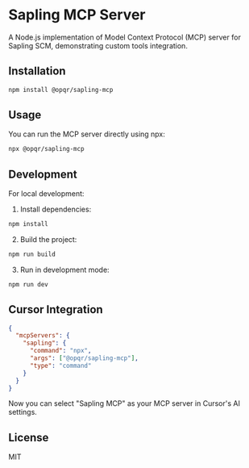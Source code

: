 # Sapling MCP Server

A Node.js implementation of Model Context Protocol (MCP) server for Sapling SCM, demonstrating custom tools integration.

## Installation

```bash
npm install @opqr/sapling-mcp
```

## Usage

You can run the MCP server directly using npx:

```bash
npx @opqr/sapling-mcp
```

## Development

For local development:

1. Install dependencies:

```bash
npm install
```

2. Build the project:

```bash
npm run build
```

3. Run in development mode:

```bash
npm run dev
```

## Cursor Integration

```json
{
  "mcpServers": {
    "sapling": {
      "command": "npx",
      "args": ["@opqr/sapling-mcp"],
      "type": "command"
    }
  }
}
```

Now you can select "Sapling MCP" as your MCP server in Cursor's AI settings.

## License

MIT
